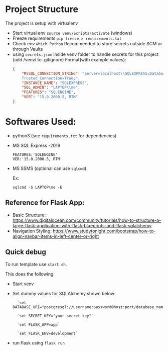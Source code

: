 # Project Structure
The project is setup with virtualenv
- Start virtual env `source venv/Scripts/activate` (windows)
- Freeze requirements `pip freeze > requirements.txt`
- Check env `which Python`
Recommended to store secrets outside SCM or through Vaults
- using `secrets.json` inside venv folder to handle secrets for this project (add /venv/ to .gitignore) 
Format(with example values):
    ```json
    {
        "MSSQL_CONNECTION_STRING": "Server=localhost\\SQLEXPRESS;Database=master;
        Trusted_Connection=True;",
        "INSTANCE_NAME": "SQLEXPRESS",
        "SQL_ADMIN": "LAPTOP\\me",
        "FEATURES": "SQLENGINE",
        "VER": "15.0.2000.5, RTM"
    }
    ```

# Softwares Used:
- python3 (see `requirements.txt` for dependencies)
- MS SQL Express -2019
    ```
    FEATURES:'SQLENGINE'
    VER:'15.0.2000.5, RTM'
    ```
- MS SSMS 
    (optional can use `sqlcmd`)

    Ex:
    ```
    sqlcmd -S LAPTOP\me -E
    ```

## Reference for Flask App: 
- Basic Structure: https://www.digitalocean.com/community/tutorials/how-to-structure-a-large-flask-application-with-flask-blueprints-and-flask-sqlalchemy
- Navigation Styling: https://www.studytonight.com/bootstrap/how-to-align-navbar-items-in-left-center-or-right

## Quick debug
To run template use `start.sh`.

This does the following:
- Start venv
- Set dummy values for SQLAlchemy shown below:

        `set DATABASE_URI="postgresql://username:password@host:port/database_name"`

        `set SECRET_KEY="your secret key"`

        `set FLASK_APP=app`

        `set FLASK_ENV=development`
- run flask using `flask run`